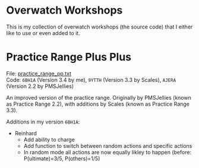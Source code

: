 # Overwatch Workshops

This is my collection of overwatch workshops (the source code) that I either like to use or even added to it.

# Practice Range Plus Plus

File: [practice_range_pp.txt](src/main/ow/practice_range_pp.txt) \
Code: `6BH1A` (Version 3.4 by me), `9YTTH` (Version 3.3 by Scales), `AJERA` (Version 2.2 by PMSJellies)

An improved version of the practice range. Originally by PMSJellies (known as Practice Range 2.2), with additions by
Scales (known as Practice Range 3.3).

Additions in my version `6BH1A`:
* Reinhard
  * Add ability to charge
  * Add function to switch between random actions and specific actions
  * In random mode all actions are now equally likley to happen (before: P(ultimate)=3/5, P(others)=1/5)
